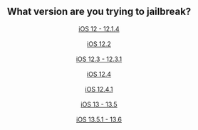 <center>
<h2>What version are you trying to jailbreak?</h2>
<a href="https://canijb.ametrine.dev/v/yes-chimera-unc0ver-rootlessjb4.md" class="myButton">  iOS 12 - 12.1.4  </a><br><br>
<a href="https://canijb.ametrine.dev/v/yes-chimera-unc0ver-rootlessjb4.md" class="myButton">  iOS 12.2  </a><br><br>
<a href="https://canijb.ametrine.dev/v/yes-rootlessjb4.md" class="myButton">  iOS 12.3 - 12.3.1  </a><br><br>
<a href="https://canijb.ametrine.dev/v/yes-chimera-rootlessjb4.md" class="myButton">  iOS 12.4  </a><br><br>
<a href="https://canijb.ametrine.dev/v/yes-rootlessjb4.md" class="myButton">  iOS 12.4.1  </a><br><br>
<a href="https://canijb.ametrine.dev/v/yes-unc0ver.md" class="myButton">  iOS 13 - 13.5  </a><br><br>
<a href="https://canijb.ametrine.dev/v/no.md" class="myButton">  iOS 13.5.1 - 13.6  </a>
</center>